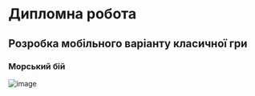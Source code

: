 # Дипломна робота
## Розробка мобільного варіанту класичної гри 
### Морський бій 
![image](https://user-images.githubusercontent.com/72339081/168480729-4ea17c78-8d08-49dd-89d9-e45351a4e603.png)


